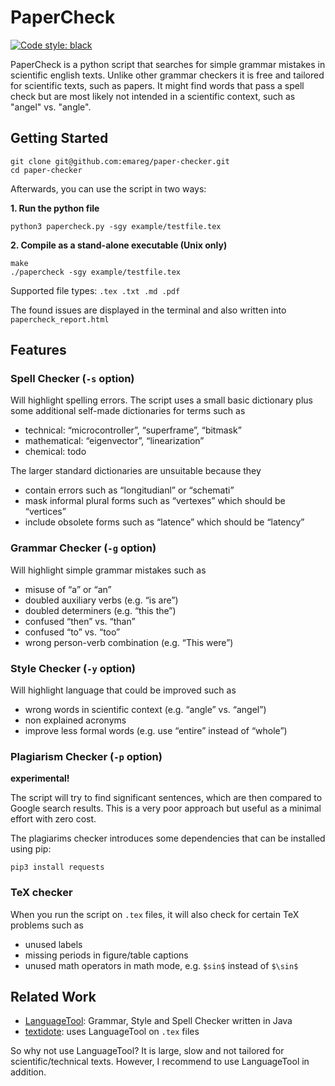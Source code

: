 # PaperCheck

[![Code style: black](https://img.shields.io/badge/code%20style-black-000000.svg)](https://github.com/psf/black)

PaperCheck is a python script that searches for simple grammar mistakes in scientific english texts. Unlike other grammar checkers it is free and tailored for scientific texts, such as papers. It might find words that pass a spell check but are most likely not intended in a scientific context, such as "angel" vs. "angle".

## Getting Started

```
git clone git@github.com:emareg/paper-checker.git
cd paper-checker
```

Afterwards, you can use the script in two ways:

**1. Run the python file**
```
python3 papercheck.py -sgy example/testfile.tex
```

**2. Compile as a stand-alone executable (Unix only)**
```
make
./papercheck -sgy example/testfile.tex
```

Supported file types: `.tex .txt .md .pdf`

The found issues are displayed in the terminal and also written into `papercheck_report.html`

## Features

### Spell Checker (`-s` option)
Will highlight spelling errors. The script uses a small basic dictionary plus some additional self-made dictionaries for terms such as

* technical: “microcontroller”, “superframe”, “bitmask”
* mathematical: “eigenvector”, “linearization”
* chemical: todo

The larger standard dictionaries are unsuitable because they

* contain errors such as “longitudianl” or “schemati”
* mask informal plural forms such as “vertexes” which should be “vertices”
* include obsolete forms such as “latence” which should be “latency”

### Grammar Checker (`-g` option)
Will highlight simple grammar mistakes such as

* misuse of “a” or “an”
* doubled auxiliary verbs (e.g. “is are”)
* doubled determiners (e.g. “this the”)
* confused “then” vs. “than”
* confused “to” vs. “too”
* wrong person-verb combination (e.g. “This were”)

### Style Checker (`-y` option)
Will highlight language that could be improved such as

* wrong words in scientific context (e.g. “angle” vs. “angel”)
* non explained acronyms
* improve less formal words (e.g. use “entire” instead of “whole”)
<!-- * numbers below 12 are written as digits -->

### Plagiarism Checker (`-p` option)
**experimental!**

The script will try to find significant sentences, which are then compared to Google search results. This is a very poor approach but useful as a minimal effort with zero cost.

The plagiarims checker introduces some dependencies that can be installed using pip:
```
pip3 install requests
```

### TeX checker
When you run the script on `.tex` files, it will also check for certain TeX problems such as

* unused labels
* missing periods in figure/table captions
* unused math operators in math mode, e.g. `$sin$` instead of `$\sin$`

## Related Work

* [LanguageTool](https://languagetool.org/): Grammar, Style and Spell Checker written in Java
* [textidote](https://github.com/sylvainhalle/textidote): uses LanguageTool on `.tex` files

So why not use LanguageTool? It is large, slow and not tailored for scientific/technical texts. However, I recommend to use LanguageTool in addition.
